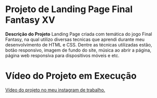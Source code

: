 # Projeto de Landing Page Final Fantasy XV

**Descrição do Projeto**
Landing Page criada com temática do jogo Final Fantasy, na qual utilizo diversas tecnicas que aprendi durante meu desenvolvimento de HTML e CSS. 
Dentre as técnicas utilizadas estão, botão responsivo, imagem de fundo do site, música ao abrir a página, página web responsíva para dispositivos móveis e etc.

# Vídeo do Projeto em Execução

[Vídeo do projeto no meu instagram de trabalho.](https://www.instagram.com/p/Cci6U3-lZbI/)
